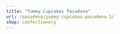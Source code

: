 ```yaml
---
title: "Yummy Cupcakes Pasadena"
url: /pasadena/yummy-cupcakes-pasadena-3/
shop: confectionery
---
```

